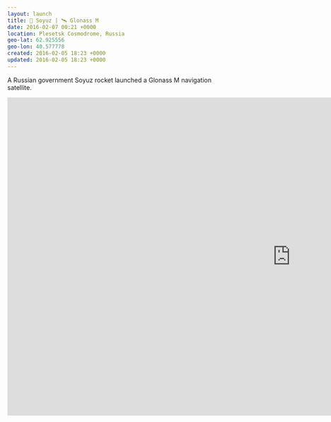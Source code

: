 ```yaml
---
layout: launch
title: 🚀 Soyuz | 🛰 Glonass M
date: 2016-02-07 00:21 +0000
location: Plesetsk Cosmodrome, Russia
geo-lat: 62.925556
geo-lon: 40.577778
created: 2016-02-05 18:23 +0000
updated: 2016-02-05 18:23 +0000
---
```


A Russian government Soyuz rocket launched a Glonass M navigation satellite.

<iframe width="1280" height="720" src="https://www.youtube.com/embed/y3e3ZKDZAgo?rel=0" frameborder="0" allowfullscreen></iframe>
